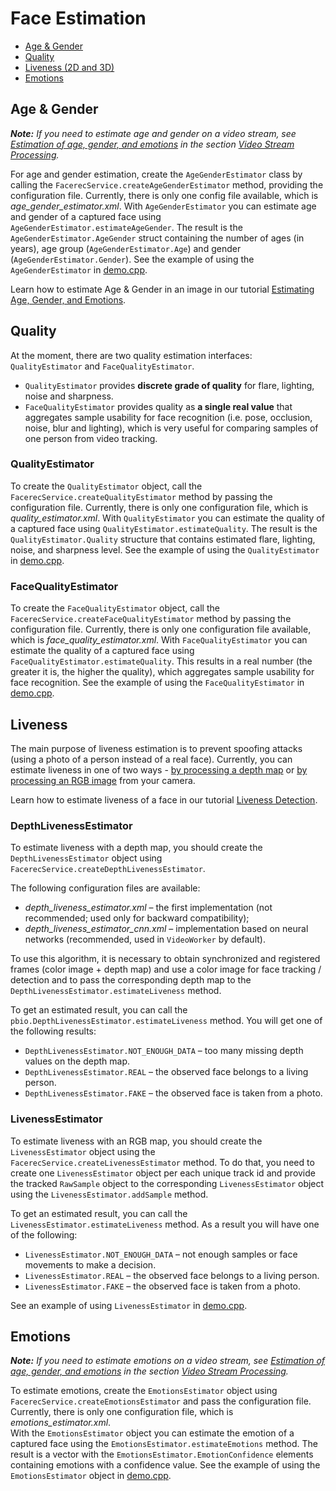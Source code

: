 # Face Estimation

* [Age & Gender](#age--gender)
* [Quality](#quality) 
* [Liveness (2D and 3D)](#liveness)
* [Emotions](#emotions)

## Age & Gender

_**Note:** If you need to estimate age and gender on a video stream, see [Estimation of age, gender, and emotions](video_stream_processing.md#estimation-of-age-gender-and-emotions) in the section [Video Stream Processing](video_stream_processing.md)._

For age and gender estimation, create the `AgeGenderEstimator` class by calling the `FacerecService.createAgeGenderEstimator` method, providing the configuration file. Currently, there is only one config file available, which is *age_gender_estimator.xml*. With `AgeGenderEstimator` you can estimate age and gender of a captured face using `AgeGenderEstimator.estimateAgeGender`. The result is the `AgeGenderEstimator.AgeGender` struct containing the number of ages (in years), age group (`AgeGenderEstimator.Age`) and gender (`AgeGenderEstimator.Gender`). See the example of using the `AgeGenderEstimator` in [demo.cpp](../../../examples/cpp/demo/demo.cpp). 

Learn how to estimate Age & Gender in an image in our tutorial [Estimating Age, Gender, and Emotions](../tutorials/estimating_age_gender_and_emotions.md).

## Quality

At the moment, there are two quality estimation interfaces: `QualityEstimator` and `FaceQualityEstimator`. 
 * `QualityEstimator` provides **discrete grade of quality** for flare, lighting, noise and sharpness. 
 * `FaceQualityEstimator` provides quality as **a single real value** that aggregates sample usability for face recognition (i.e. pose, occlusion, noise, blur and lighting), which is very useful for comparing samples of one person from video tracking.  

### QualityEstimator

To create the `QualityEstimator` object, call the `FacerecService.createQualityEstimator` method by passing the configuration file. Currently, there is only one configuration file, which is *quality_estimator.xml*. With `QualityEstimator` you can estimate the quality of a captured face using `QualityEstimator.estimateQuality`. The result is the `QualityEstimator.Quality` structure that contains estimated flare, lighting, noise, and sharpness level. See the example of using the `QualityEstimator` in [demo.cpp](../../../examples/cpp/demo/demo.cpp).

### FaceQualityEstimator

To create the `FaceQualityEstimator` object, call the `FacerecService.createFaceQualityEstimator` method by passing the configuration file. Currently, there is only one configuration file available, which is *face_quality_estimator.xml*. With `FaceQualityEstimator` you can estimate the quality of a captured face using `FaceQualityEstimator.estimateQuality`. This results in a real number (the greater it is, the higher the quality), which aggregates sample usability for face recognition. See the example of using the `FaceQualityEstimator` in [demo.cpp](../../../examples/cpp/demo/demo.cpp).

## Liveness

The main purpose of liveness estimation is to prevent spoofing attacks (using a photo of a person instead of a real face). Currently, you can estimate liveness in one of two ways - [by processing a depth map](#depthlivenessestimator) or [by processing an RGB image](#livenessestimator) from your camera.

Learn how to estimate liveness of a face in our tutorial [Liveness Detection](../tutorials/liveness_detection.md).

### DepthLivenessEstimator

To estimate liveness with a depth map, you should create the `DepthLivenessEstimator` object using `FacerecService.createDepthLivenessEstimator`.

The following configuration files are available:
  * *depth_liveness_estimator.xml* – the first implementation (not recommended; used only for backward compatibility);
  * *depth_liveness_estimator_cnn.xml* – implementation based on neural networks (recommended, used in `VideoWorker` by default).

To use this algorithm, it is necessary to obtain synchronized and registered frames (color image + depth map) and use a color image for face tracking / detection and to pass the corresponding depth map to the `DepthLivenessEstimator.estimateLiveness` method.

To get an estimated result, you can call the `pbio.DepthLivenessEstimator.estimateLiveness` method. You will get one of the following results:
  * `DepthLivenessEstimator.NOT_ENOUGH_DATA` – too many missing depth values on the depth map.
  * `DepthLivenessEstimator.REAL` – the observed face belongs to a living person.
  * `DepthLivenessEstimator.FAKE` – the observed face is taken from a photo.

### LivenessEstimator

To estimate liveness with an RGB map, you should create the `LivenessEstimator` object using the `FacerecService.createLivenessEstimator` method. To do that, you need to create one `LivenessEstimator` object per each unique track id and provide the tracked `RawSample` object to the corresponding `LivenessEstimator` object using the `LivenessEstimator.addSample` method.

To get an estimated result, you can call the `LivenessEstimator.estimateLiveness` method. As a result you will have one of the following:
  * `LivenessEstimator.NOT_ENOUGH_DATA` – not enough samples or face movements to make a decision.
  * `LivenessEstimator.REAL` – the observed face belongs to a living person.
  * `LivenessEstimator.FAKE` – the observed face is taken from a photo.

See an example of using `LivenessEstimator` in [demo.cpp](../../../examples/cpp/demo/demo.cpp).

## Emotions

_**Note:** If you need to estimate emotions on a video stream, see [Estimation of age, gender, and emotions](video_stream_processing.md#estimation-of-age-gender-and-emotions) in the section [Video Stream Processing](video_stream_processing.md)._

To estimate emotions, create the `EmotionsEstimator` object using `FacerecService.createEmotionsEstimator` and pass the configuration file. Currently, there is only one configuration file, which is *emotions_estimator.xml*.  
With the `EmotionsEstimator` object you can estimate the emotion of a captured face using the `EmotionsEstimator.estimateEmotions` method. The result is a vector with the `EmotionsEstimator.EmotionConfidence` elements containing emotions with a confidence value. See the example of using the `EmotionsEstimator` object in [demo.cpp](../../../examples/cpp/demo/demo.cpp).

